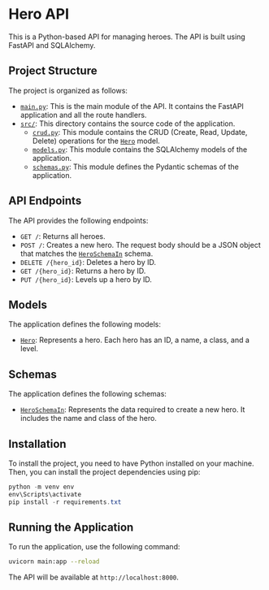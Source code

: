 # Hero API

This is a Python-based API for managing heroes. The API is built using FastAPI and SQLAlchemy.

## Project Structure

The project is organized as follows:

- [`main.py`](main.py): This is the main module of the API. It contains the FastAPI application and all the route handlers.
- [`src/`](src/): This directory contains the source code of the application.
  - [`crud.py`](src\crud.py): This module contains the CRUD (Create, Read, Update, Delete) operations for the [`Hero`](src/models.py) model.
  - [`models.py`](src\models.py): This module contains the SQLAlchemy models of the application.
  - [`schemas.py`](src\schemas.py): This module defines the Pydantic schemas of the application.

## API Endpoints

The API provides the following endpoints:

- `GET /`: Returns all heroes.
- `POST /`: Creates a new hero. The request body should be a JSON object that matches the [`HeroSchemaIn`](src/schemas.py) schema.
- `DELETE /{hero_id}`: Deletes a hero by ID.
- `GET /{hero_id}`: Returns a hero by ID.
- `PUT /{hero_id}`: Levels up a hero by ID.

## Models

The application defines the following models:

- [`Hero`](src/models.py): Represents a hero. Each hero has an ID, a name, a class, and a level.

## Schemas

The application defines the following schemas:

- [`HeroSchemaIn`](src/schemas.py): Represents the data required to create a new hero. It includes the name and class of the hero.

## Installation

To install the project, you need to have Python installed on your machine. Then, you can install the project dependencies using pip:

```powershell
python -m venv env
env\Scripts\activate
pip install -r requirements.txt
```

## Running the Application

To run the application, use the following command:

```sh
uvicorn main:app --reload
```

The API will be available at `http://localhost:8000`.
